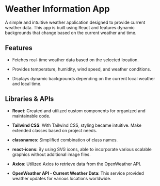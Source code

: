 # Weather Information App

A simple and intuitive weather application designed to provide current weather data. This app is built using React and features dynamic backgrounds that change based on the current weather and time.




## Features

- Fetches real-time weather data based on the selected location.

- Provides temperature, humidity, wind speed, and weather conditions.

- Displays dynamic backgrounds depending on the current local weather and local time.





## Libraries & APIs

- **React**: Created and utilized custom components for organized and maintainable code.

- **Tailwind CSS**: With Tailwind CSS, styling became intuitive. Make extended classes based on project needs.

- **classnames**: Simplified combination of class names.

- **react-icons**: By using SVG icons, able to incorporate various scalable graphics without additional image files.

- **Axios**: Utilized Axios to retrieve data from the OpenWeather API.

- **OpenWeather API - Current Weather Data**: This service provided weather updates for various locations worldwide.
